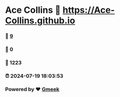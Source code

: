 # Ace Collins :link: https://Ace-Collins.github.io 
### :page_facing_up: [9](https://Ace-Collins.github.io/tag.html) 
### :speech_balloon: 0 
### :hibiscus: 1223 
### :alarm_clock: 2024-07-19 18:03:53 
### Powered by :heart: [Gmeek](https://github.com/Meekdai/Gmeek)
